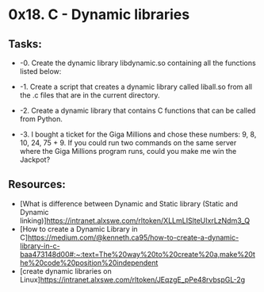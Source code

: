 # 0x18. C - Dynamic libraries 

## Tasks:
* -0. Create the dynamic library libdynamic.so containing all the functions listed below:

* -1. Create a script that creates a dynamic library called liball.so from all the .c files that are in the current directory.

* -2. Create a dynamic library that contains C functions that can be called from Python. 

* -3. I bought a ticket for the Giga Millions and chose these numbers: 9, 8, 10, 24, 75 + 9. If you could run two commands on the same server where the Giga Millions program runs, could you make me win the Jackpot?

## Resources:
* [What is difference between Dynamic and Static library (Static and Dynamic linking)]https://intranet.alxswe.com/rltoken/XLLmLISlteUIxrLzNdm3_Q
* [How to create a Dynamic Library in C]https://medium.com/@kenneth.ca95/how-to-create-a-dynamic-library-in-c-baa473148d00#:~:text=The%20way%20to%20create%20a,make%20the%20code%20position%20independent
* [create dynamic libraries on Linux]https://intranet.alxswe.com/rltoken/JEqzgE_pPe48rvbspGL-2g
